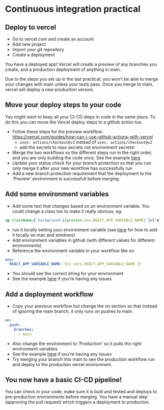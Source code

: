 # Continuous integration practical

## Deploy to vercel
- Go to vercel.com and create an account
- Add new project
- Import your git repository
- Create a deployment

You have a deployed app! Vercel will create a preview of any branches you create, and a production deployment of anything in main.

Due to the steps you set up in the last practical, you won't be able to merge your changes with main unless your tests pass. Once you merge to main, vercel will deploy a new production version.

## Move your deploy steps to your code
You might want to keep all your CI-CD steps in code in the same place. To do this you can move the Vercel deploy steps to a github action too.

- Follow these steps for the preview workflow: 
https://vercel.com/guides/how-can-i-use-github-actions-with-vercel
  - `uses: actions/checkout@v3` instead of `uses: actions/checkout@v2`
  - add the secrets to repo secrets not environment secrets!
- Merge the two workflows so the different steps run in the right order, and you are only building the code once. See the example [here](02-files/workflow_preview.yml)
- Update your status check for your branch protection so that you can only merge it after your new workflow has successfully run
- Add a new branch protection requirement that the deployment to the 'Preview' environment is successfull before merging.

## Add some environment variables
- Add some text that changes based on an environment variable. You could change a class too to make it really obvious. eg: 
``` jsx
<p className={`background-${process.env.REACT_APP_VARIABLE_NAME}`}>I'm going to change {process.env.REACT_APP_VARIABLE_NAME}</p>
```
- run it locally setting your environment variable (see [here](https://create-react-app.dev/docs/adding-custom-environment-variables/) for how to add it locally on mac and windows)
- Add environment variables in github (with different values for different environments)
- Reference the environment variable in your workflow like so:
```yaml
env:
  REACT_APP_VARIABLE_NAME: ${{ vars.REACT_APP_VARIABLE_NAME }}
```
- You should see the correct string for your environment
- See the example [here](02-files/workflow_preview_with_variable.yml) if you're having any issues

## Add a deployment workflow
- Copy your previous workflow but change the on section so that instead of ignoring the main branch, it only runs on pushes to main:
```yaml
on:
  push:
    branches:
      - main
```
- Also change the environment to 'Production' so it pulls the right environment variables
- See the example [here](02-files/worflow_production.yml) if you're having any issues
- Try merging your branch into main to see the production workflow run and deploy to the production vercel environment.

## You now have a basic CI-CD pipeline! 
You can check in your code, make sure it is built and tested and deploys to pre-production environments before merging. You have a manual step (approving the pull request) which triggers a deployment to production.

